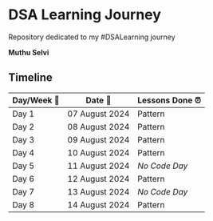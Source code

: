 # DSA Learning Journey

Repository dedicated to my #DSALearning journey

**Muthu Selvi**

## Timeline

| Day/Week :pushpin: | Date :calendar: | Lessons Done :alarm_clock: |
|------|-----------------|--------------------|
| Day 1 | 07 August 2024 | Pattern |
| Day 2 | 08 August 2024 | Pattern |
| Day 3 | 09 August 2024 | Pattern |
| Day 4 | 10 August 2024 | Pattern |
| Day 5 | 11 August 2024 | *No Code Day* |
| Day 6 | 12 August 2024 | Pattern |
| Day 7 | 13 August 2024 | *No Code Day* |
| Day 8 | 14 August 2024 | Pattern |
